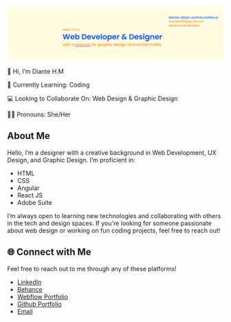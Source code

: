 ![image alt](https://github.com/Diante830/Diante830/blob/0d8c201bcc76c16b69db32a200512348d7cc4fae/DianteBanner.png)

👋 Hi, I’m Diante H.M

🌱 Currently Learning: Coding

💻 Looking to Collaborate On: Web Design & Graphic Design 

👍🏾 Pronouns: She/Her

## About Me
Hello, I’m a designer with a creative background in Web Development, UX Design, and Graphic Design. I’m proficient in:

- HTML
- CSS
- Angular
- React JS
- Adobe Suite

I’m always open to learning new technologies and collaborating with others in the tech and design spaces. If you're looking for someone passionate about web design or working on fun coding projects, feel free to reach out!

## 🌐 Connect with Me

Feel free to reach out to me through any of these platforms!

- [LinkedIn](https://linkedin.com/in/diante-hazelle-mclean-51916b221)  
- [Behance](https://www.behance.net/dhazelle)  
- [Webflow Portfolio](https://diantes-design-portfolio.webflow.io/)
- [Github Portfolio](https://diante830.github.io/DiantesDigitalPortfolio-/index.html)
- [Email](mailto:dmclean830@gmail.com)


